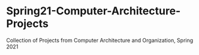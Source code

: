 # Spring21-Computer-Architecture-Projects
Collection of Projects from Computer Architecture and Organization, Spring 2021
